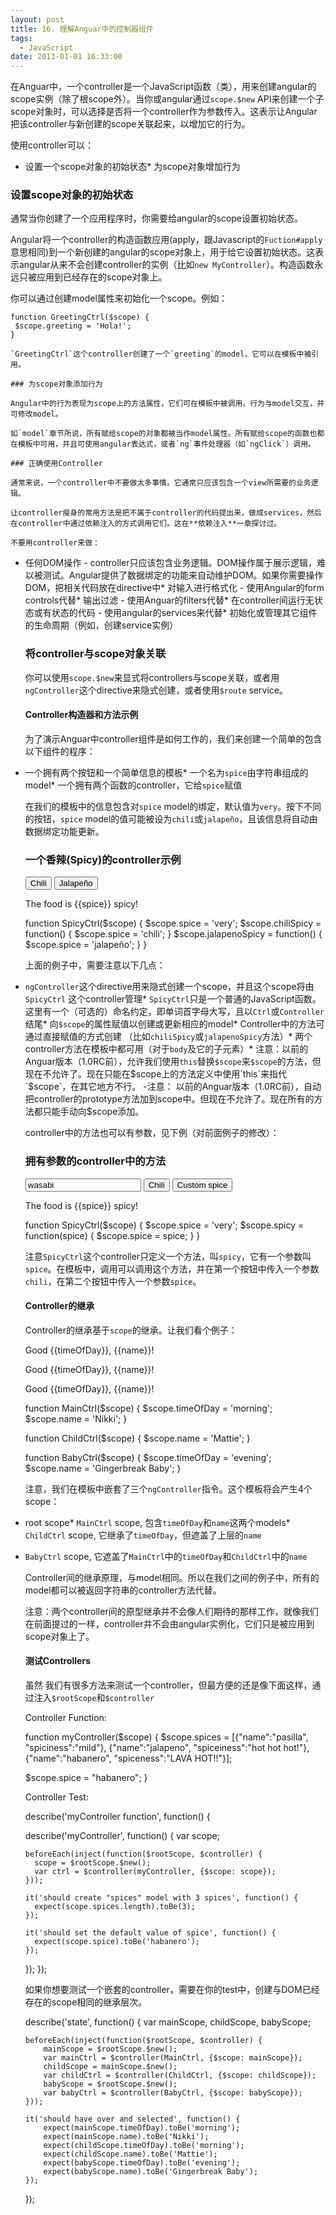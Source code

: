 ```yaml
---
layout: post
title: 16. 理解Anguar中的控制器组件
tags:
  - JavaScript
date: 2013-01-01 16:33:00
---
```


在Anguar中，一个controller是一个JavaScript函数（类），用来创建angular的scope实例（除了根scope外）。当你或angular通过`scope.$new` API来创建一个子scope对象时，可以选择是否将一个controller作为参数传入。这表示让Angular把该controller与新创建的scope关联起来，以增加它的行为。

使用controller可以：

*   设置一个scope对象的初始状态*   为scope对象增加行为

### 设置scope对象的初始状态

通常当你创建了一个应用程序时，你需要给angular的scope设置初始状态。

Angular将一个controller的构造函数应用(apply，跟Javascript的`Fuction#apply`意思相同)到一个新创建的angular的scope对象上，用于给它设置初始状态。这表示angular从来不会创建controller的实例（比如`new MyController`）。构造函数永远只被应用到已经存在的scope对象上。

你可以通过创建model属性来初始化一个scope。例如：

    function GreetingCtrl($scope) {
     $scope.greeting = 'Hola!';
    }

    `GreetingCtrl`这个controller创建了一个`greeting`的model，它可以在模板中被引用。

    ### 为scope对象添加行为

    Angular中的行为表现为scope上的方法属性，它们可在模板中被调用。行为与model交互，并可修改model。

    如`model`章节所说，所有赋给scope的对象都被当作model属性。所有赋给scope的函数也都在模板中可用，并且可使用angular表达式，或者`ng`事件处理器（如`ngClick`）调用。

    ### 正确使用Controller

    通常来说，一个controller中不要做太多事情。它通常只应该包含一个view所需要的业务逻辑。

    让controller瘦身的常用方法是把不属于controller的代码提出来，做成services，然后在controller中通过依赖注入的方式调用它们。这在**依赖注入**一章探讨过。

    不要用controller来做：

*   任何DOM操作 - controller只应该包含业务逻辑。DOM操作属于展示逻辑，难以被测试。Angular提供了数据绑定的功能来自动维护DOM。如果你需要操作DOM，把相关代码放在directive中*   对输入进行格式化 - 使用Angular的form controls代替*   输出过滤 - 使用Anguar的filters代替*   在controller间运行无状态或有状态的代码 - 使用angular的services来代替*   初始化或管理其它组件的生命周期（例如，创建service实例）

    ### 将controller与scope对象关联

    你可以使用`scope.$new`来显式将controllers与scope关联，或者用`ngController`这个directive来隐式创建，或者使用`$route` service。

    #### Controller构造器和方法示例

    为了演示Anguar中controller组件是如何工作的，我们来创建一个简单的包含以下组件的程序：

*   一个拥有两个按钮和一个简单信息的模板*   一个名为`spice`由字符串组成的model*   一个拥有两个函数的controller，它给`spice`赋值

    在我们的模板中的信息包含对`spice` model的绑定，默认值为`very`。按下不同的按钮，`spice` model的值可能被设为`chili`或`jalapeño`，且该信息将自动由数据绑定功能更新。

    ### 一个香辣(Spicy)的controller示例

    <body ng-controller="SpicyCtrl">
     <button ng-click="chiliSpicy()">Chili</button>
     <button ng-click="jalapenoSpicy()">Jalapeño</button>
     <p>The food is {{spice}} spicy!</p>
    </body>

    function SpicyCtrl($scope) {
     $scope.spice = 'very';
     $scope.chiliSpicy = function() {
       $scope.spice = 'chili';
     }
     $scope.jalapenoSpicy = function() {
      $scope.spice = 'jalapeño';
     }
    }

    上面的例子中，需要注意以下几点：

*   `ngController`这个directive用来隐式创建一个scope，并且这个scope将由`SpicyCtrl` 这个controller管理*   `SpicyCtrl`只是一个普通的JavaScript函数。这里有一个（可选的）命名约定，即单词首字母大写，且以`Ctrl`或`Controller`结尾*   向`$scope`的属性赋值以创建或更新相应的model*   Controller中的方法可通过直接赋值的方式创建 （比如`chiliSpicy`或`jalapenoSpicy`方法）*   两个controller方法在模板中都可用（对于`body`及它的子元素）*   注意：以前的Anguar版本（1.0RC前），允许我们使用`this`替换`$scope`来`$scope`的方法，但现在不允许了。现在只能在$scope上的方法定义中使用`this`来指代`$scope`，在其它地方不行。 -注意： 以前的Anguar版本（1.0RC前），自动把controller的prototype方法加到scope中。但现在不允许了。现在所有的方法都只能手动向$scope添加。

    controller中的方法也可以有参数，见下例（对前面例子的修改）：

    ### 拥有参数的controller中的方法

    <body ng-controller="SpicyCtrl">
     <input ng-model="customSpice" value="wasabi">
     <button ng-click="spicy('chili')">Chili</button>
     <button ng-click="spicy(customSpice)">Custom spice</button>
     <p>The food is {{spice}} spicy!</p>
    </body>

    function SpicyCtrl($scope) {
     $scope.spice = 'very';
     $scope.spicy = function(spice) {
       $scope.spice = spice;
     }
    }

    注意`SpicyCtrl`这个controller只定义一个方法，叫`spicy`，它有一个参数叫`spice`。在模板中，调用可以调用这个方法，并在第一个按钮中传入一个参数`chili`，在第二个按钮中传入一个参数`spice`。

    #### Controller的继承

    Controller的继承基于`scope`的继承。让我们看个例子：

    <body ng-controller="MainCtrl">
     <p>Good {{timeOfDay}}, {{name}}!</p>
     <div ng-controller="ChildCtrl">
       <p>Good {{timeOfDay}}, {{name}}!</p>
       <p ng-controller="BabyCtrl">Good {{timeOfDay}}, {{name}}!</p>
    </body>

    function MainCtrl($scope) {
     $scope.timeOfDay = 'morning';
     $scope.name = 'Nikki';
    }

    function ChildCtrl($scope) {
     $scope.name = 'Mattie';
    }

    function BabyCtrl($scope) {
     $scope.timeOfDay = 'evening';
     $scope.name = 'Gingerbreak Baby';
    }

    注意，我们在模板中嵌套了三个`ngController`指令。这个模板将会产生4个scope：

*   root scope*   `MainCtrl` scope, 包含`timeOfDay`和`name`这两个models*   `ChildCtrl` scope, 它继承了`timeOfDay`，但遮盖了上层的`name`
*   `BabyCtrl` scope, 它遮盖了`MainCtrl`中的`timeOfDay`和`ChildCtrl`中的`name`

    Controller间的继承原理，与model相同。所以在我们之间的例子中，所有的model都可以被返回字符串的controller方法代替。

    注意：两个controller间的原型继承并不会像人们期待的那样工作，就像我们在前面提过的一样，controller并不会由angular实例化，它们只是被应用到scope对象上了。

    #### 测试Controllers

    虽然 我们有很多方法来测试一个controller，但最方便的还是像下面这样，通过注入`$rootScope`和`$controller`

    Controller Function:

    function myController($scope) {
       $scope.spices = [{"name":"pasilla", "spiciness":"mild"},
                      {"name":"jalapeno", "spiceiness":"hot hot hot!"},
                      {"name":"habanero", "spiceness":"LAVA HOT!!"}];

       $scope.spice = "habanero";
    }

    Controller Test:

    describe('myController function', function() {

      describe('myController', function() {
        var scope;

        beforeEach(inject(function($rootScope, $controller) {
          scope = $rootScope.$new();
          var ctrl = $controller(myController, {$scope: scope});
        }));

        it('should create "spices" model with 3 spices', function() {
          expect(scope.spices.length).toBe(3);
        });

        it('should set the default value of spice', function() {
          expect(scope.spice).toBe('habanero');
        });
      });
    });

    如果你想要测试一个嵌套的controller，需要在你的test中，创建与DOM已经存在的scope相同的继承层次。

    describe('state', function() {
        var mainScope, childScope, babyScope;

        beforeEach(inject(function($rootScope, $controller) {
            mainScope = $rootScope.$new();
            var mainCtrl = $controller(MainCtrl, {$scope: mainScope});
            childScope = mainScope.$new();
            var childCtrl = $controller(ChildCtrl, {$scope: childScope});
            babyScope = $rootScope.$new();
            var babyCtrl = $controller(BabyCtrl, {$scope: babyScope});
        }));

        it('should have over and selected', function() {
            expect(mainScope.timeOfDay).toBe('morning');
            expect(mainScope.name).toBe('Nikki');
            expect(childScope.timeOfDay).toBe('morning');
            expect(childScope.name).toBe('Mattie');
            expect(babyScope.timeOfDay).toBe('evening');
            expect(babyScope.name).toBe('Gingerbreak Baby');
        });
    });